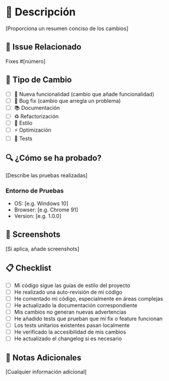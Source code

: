 # 📝 Descripción

[Proporciona un resumen conciso de los cambios]

## 🔗 Issue Relacionado

Fixes #[número]

## 🎯 Tipo de Cambio

- [ ] 🚀 Nueva funcionalidad (cambio que añade funcionalidad)
- [ ] 🐛 Bug fix (cambio que arregla un problema)
- [ ] 📚 Documentación
- [ ] ♻️ Refactorización
- [ ] 🎨 Estilo
- [ ] ⚡ Optimización
- [ ] 🧪 Tests

## 🔍 ¿Cómo se ha probado?

[Describe las pruebas realizadas]

### Entorno de Pruebas
- OS: [e.g. Windows 10]
- Browser: [e.g. Chrome 91]
- Version: [e.g. 1.0.0]

## 📸 Screenshots

[Si aplica, añade screenshots]

## 📋 Checklist

- [ ] Mi código sigue las guías de estilo del proyecto
- [ ] He realizado una auto-revisión de mi código
- [ ] He comentado mi código, especialmente en áreas complejas
- [ ] He actualizado la documentación correspondiente
- [ ] Mis cambios no generan nuevas advertencias
- [ ] He añadido tests que prueban que mi fix o feature funcionan
- [ ] Los tests unitarios existentes pasan localmente
- [ ] He verificado la accesibilidad de mis cambios
- [ ] He actualizado el changelog si es necesario

## 📝 Notas Adicionales

[Cualquier información adicional] 